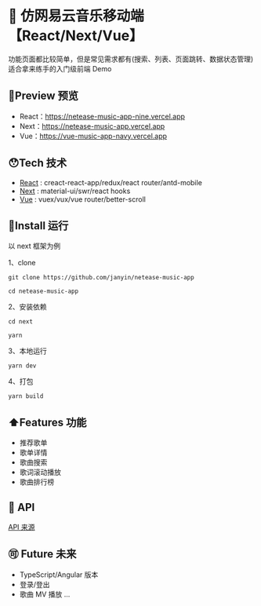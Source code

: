 # 🎵 仿网易云音乐移动端【React/Next/Vue】

功能页面都比较简单，但是常见需求都有(搜索、列表、页面跳转、数据状态管理)
<br />
适合拿来练手的入门级前端 Demo

## 🍓Preview 预览

- React：https://netease-music-app-nine.vercel.app
- Next：https://netease-music-app.vercel.app
- Vue：https://vue-music-app-navy.vercel.app

## 😯Tech 技术

- [React][3] : creact-react-app/redux/react router/antd-mobile
- [Next][4] : material-ui/swr/react hooks
- [Vue][2] : vuex/vux/vue router/better-scroll

## 🏃Install 运行

以 next 框架为例

1、clone

```git
git clone https://github.com/janyin/netease-music-app

cd netease-music-app
```

2、安装依赖

```git
cd next

yarn
```

3、本地运行

```git
yarn dev
```

4、打包

```git
yarn build
```

## ⬆️Features 功能

- 推荐歌单
- 歌单详情
- 歌曲搜索
- 歌词滚动播放
- 歌曲排行榜

## 💁 API

[API 来源][1]

## 🉑️ Future 未来

- TypeScript/Angular 版本
- 登录/登出
- 歌曲 MV 播放
  ...

[1]: https://binaryify.github.io/NeteaseCloudMusicApi
[2]: https://github.com/janyin/netease-music-app/blob/master/vue/README.md
[3]: https://github.com/janyin/netease-music-app/blob/master/react/README.md
[4]: https://github.com/janyin/netease-music-app/blob/master/next/README.md
